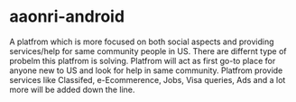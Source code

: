 # aaonri-android
A platfrom which is more focused on both social aspects and providing services/help for same community people in US. There are differnt type of probelm this platfrom is solving. Platfrom will act as first go-to place for anyone new to US and look for help in same community. Platfrom provide services like Classifed, e-Ecommerence, Jobs, Visa queries, Ads and a lot more will be added down the line.
